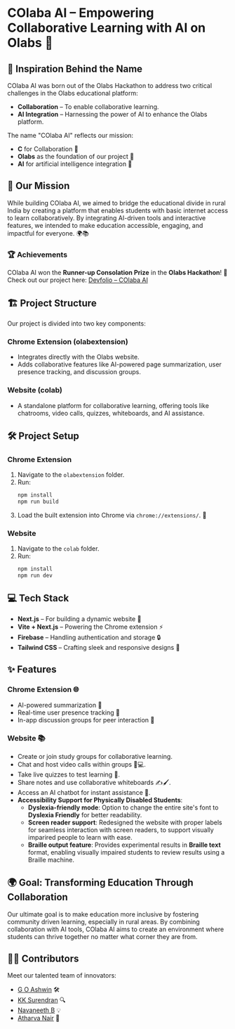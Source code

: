 # COlaba AI – Empowering Collaborative Learning with AI on Olabs 🚀

## 🌟 Inspiration Behind the Name

COlaba AI was born out of the Olabs Hackathon to address two critical challenges in the Olabs educational platform:

- **Collaboration** – To enable collaborative learning.
- **AI Integration** – Harnessing the power of AI to enhance the Olabs platform.

The name "COlaba AI" reflects our mission:

- **C** for Collaboration 🤝
- **Olabs** as the foundation of our project 🧪
- **AI** for artificial intelligence integration 🤖

## 🚀 Our Mission

While building COlaba AI, we aimed to bridge the educational divide in rural India by creating a platform that enables students with basic internet access to learn collaboratively. By integrating AI-driven tools and interactive features, we intended to make education accessible, engaging, and impactful for everyone. 🌍📚

### 🏆 Achievements
COlaba AI won the **Runner-up Consolation Prize** in the **Olabs Hackathon**! 🎉
Check out our project here: [Devfolio – COlaba AI](https://devfolio.co/projects/COlaba-ai-5397)

## 🏗️ Project Structure

Our project is divided into two key components:

### **Chrome Extension (olabextension)**
- Integrates directly with the Olabs website.
- Adds collaborative features like AI-powered page summarization, user presence tracking, and discussion groups.

### **Website (colab)**
- A standalone platform for collaborative learning, offering tools like chatrooms, video calls, quizzes, whiteboards, and AI assistance.

## 🛠️ Project Setup

### **Chrome Extension**
1. Navigate to the `olabextension` folder.
2. Run:
   ```sh
   npm install
   npm run build
   ```
3. Load the built extension into Chrome via `chrome://extensions/`. 🎯

### **Website**
1. Navigate to the `colab` folder.
2. Run:
   ```sh
   npm install
   npm run dev
   ```

## 💻 Tech Stack

- **Next.js** – For building a dynamic website 🌟
- **Vite + Next.js** – Powering the Chrome extension ⚡
- **Firebase** – Handling authentication and storage 🔒
- **Tailwind CSS** – Crafting sleek and responsive designs 🎨

## ✨ Features

### **Chrome Extension 🌐**
- AI-powered summarization 🤖
- Real-time user presence tracking 👥
- In-app discussion groups for peer interaction 💬

### **Website 📚**
- Create or join study groups for collaborative learning.
- Chat and host video calls within groups 🎥💻.
- Take live quizzes to test learning 📝.
- Share notes and use collaborative whiteboards ✍️🖌️.
- Access an AI chatbot for instant assistance 🤝.
- **Accessibility Support for Physically Disabled Students**:
  - **Dyslexia-friendly mode**: Option to change the entire site's font to **Dyslexia Friendly** for better readability.
  - **Screen reader support**: Redesigned the website with proper labels for seamless interaction with screen readers, to support visually imparired people to learn with ease.
  - **Braille output feature**: Provides experimental results in **Braille text** format, enabling visually impaired students to review results using a Braille machine.

## 🌍 Goal: Transforming Education Through Collaboration

Our ultimate goal is to make education more inclusive by fostering community driven learning, especially in rural areas. By combining collaboration with AI tools, COlaba AI aims to create an environment where students can thrive together no matter what corner they are from.

## 👩‍💻 Contributors
Meet our talented team of innovators:  

- [G O Ashwin](https://github.com/ashwinpraveengo) 🛠️  
- [KK Surendran](https://github.com/KKSurendran06) 🔍  
- [Navaneeth B](https://github.com/navaneeth0041) 💡  
- [Atharva Nair](https://github.com/AtharvaNair04) 🚀  





